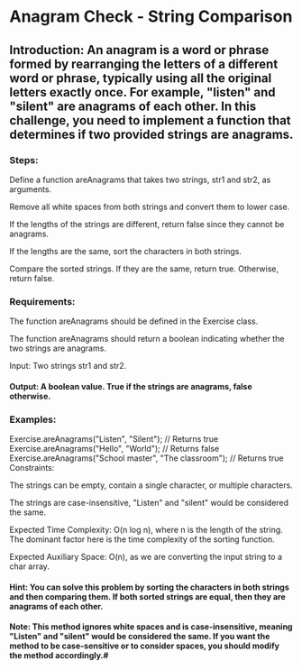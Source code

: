 # Anagram Check - String Comparison
## Introduction: An anagram is a word or phrase formed by rearranging the letters of a different word or phrase, typically using all the original letters exactly once. For example, "listen" and "silent" are anagrams of each other. In this challenge, you need to implement a function that determines if two provided strings are anagrams.

### Steps:

Define a function areAnagrams that takes two strings, str1 and str2, as arguments.

Remove all white spaces from both strings and convert them to lower case.

If the lengths of the strings are different, return false since they cannot be anagrams.

If the lengths are the same, sort the characters in both strings.

Compare the sorted strings. If they are the same, return true. Otherwise, return false.

### Requirements:

The function areAnagrams should be defined in the Exercise class.

The function areAnagrams should return a boolean indicating whether the two strings are anagrams.

Input: Two strings str1 and str2.

#### Output: A boolean value. True if the strings are anagrams, false otherwise.

### Examples:

Exercise.areAnagrams("Listen", "Silent"); // Returns true
Exercise.areAnagrams("Hello", "World"); // Returns false
Exercise.areAnagrams("School master", "The classroom"); // Returns true
Constraints:

The strings can be empty, contain a single character, or multiple characters.

The strings are case-insensitive, "Listen" and "silent" would be considered the same.

Expected Time Complexity: O(n log n), where n is the length of the string. The dominant factor here is the time complexity of the sorting function.

Expected Auxiliary Space: O(n), as we are converting the input string to a char array.

#### Hint: You can solve this problem by sorting the characters in both strings and then comparing them. If both sorted strings are equal, then they are anagrams of each other.

#### Note: This method ignores white spaces and is case-insensitive, meaning "Listen" and "silent" would be considered the same. If you want the method to be case-sensitive or to consider spaces, you should modify the method accordingly.#
